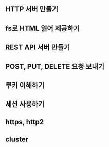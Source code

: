 ## HTTP 서버 만들기

## fs로 HTML 읽어 제공하기

## REST API 서버 만들기

## POST, PUT, DELETE 요청 보내기

## 쿠키 이해하기

## 세션 사용하기

## https, http2

## cluster

